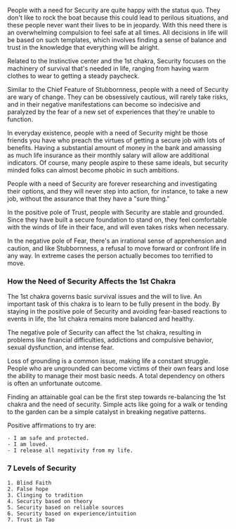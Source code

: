 People with a need for Security are quite happy with the status quo.  They don't like to rock the boat because this could lead to perilous situations, and these people never want their lives to be in jeopardy.  With this need there is an overwhelming compulsion to feel safe at all times.  All decisions in life will be based on such templates, which involves finding a sense of balance and trust in the knowledge that everything will be alright.  

Related to the Instinctive center and the 1st chakra, Security focuses on the machinery of survival that's needed in life, ranging from having warm clothes to wear to getting a steady paycheck.

Similar to the Chief Feature of Stubbornness, people with a need of Security are wary of change.  They can be obsessively cautious, will rarely take risks, and in their negative manifestations can become so indecisive and paralyzed by the fear of a new set of experiences that they're unable to function.  

In everyday existence, people with a need of Security might be those friends you have who preach the virtues of getting a secure job with lots of benefits. Having a substantial amount of money in the bank and amassing as much life insurance as their monthly salary will allow are additional indicators.  Of course, many people aspire to these same ideals, but security minded folks can almost become phobic in such ambitions. 

People with a need of Security are forever researching and investigating their options, and they will never step into action, for instance, to take a new job, without the assurance that they have a "sure thing."  

In the positive pole of Trust, people with Security are stable and grounded. Since they have built a secure foundation to stand on, they feel comfortable with the winds of life in their face, and will even takes risks when necessary. 

In the negative pole of Fear, there's an irrational sense of apprehension and caution, and like Stubbornness, a refusal to move forward or confront life in any way. In extreme cases the person actually becomes too terrified to move.

### How the Need of Security Affects the 1st Chakra

The 1st chakra governs basic survival issues and the will to live. An important task of this chakra is to learn to be fully present in the body. By staying in the positive pole of Security and avoiding fear-based reactions to events in life, the 1st chakra remains more balanced and healthy.

The negative pole of Security can affect the 1st chakra, resulting in problems like financial difficulties, addictions and compulsive behavior, sexual dysfunction, and intense fear.

Loss of grounding is a common issue, making life a constant struggle. People who are ungrounded can become victims of their own fears and lose the ability to manage their most basic needs. A total dependency on others is often an unfortunate outcome.

Finding an attainable goal can be the first step towards re-balancing the 1st chakra and the need of security. Simple acts like going for a walk or tending to the garden can be a simple catalyst in breaking negative patterns.

Positive affirmations to try are:

    - I am safe and protected.
    - I am loved.
    - I release all negativity from my life.

### 7 Levels of Security

	1. Blind Faith
	2. False hope
	3. Clinging to tradition
	4. Security based on theory
	5. Security based on reliable sources
	6. Security based on experience/intuition
	7. Trust in Tao
